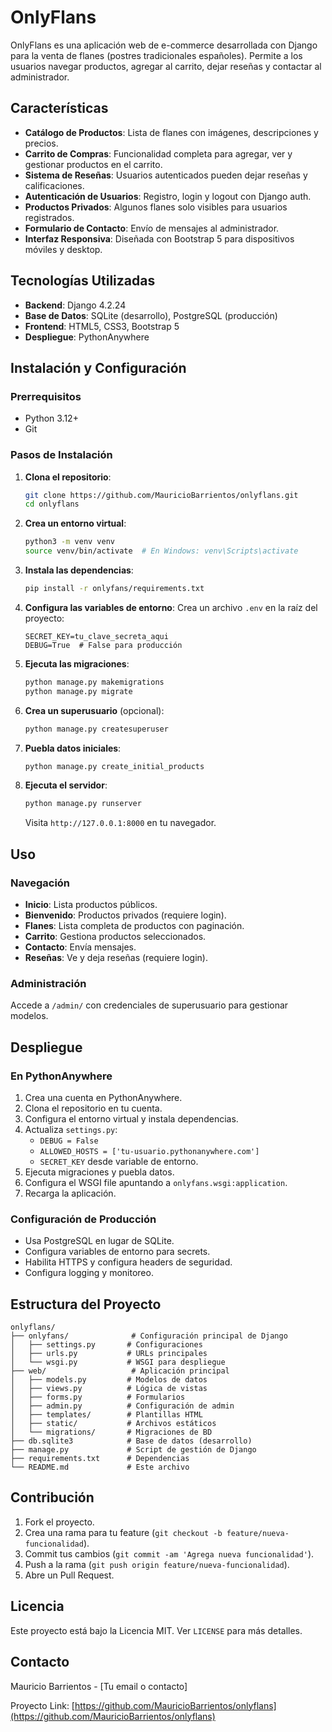 # OnlyFlans

OnlyFlans es una aplicación web de e-commerce desarrollada con Django para la venta de flanes (postres tradicionales españoles). Permite a los usuarios navegar productos, agregar al carrito, dejar reseñas y contactar al administrador.

## Características

- **Catálogo de Productos**: Lista de flanes con imágenes, descripciones y precios.
- **Carrito de Compras**: Funcionalidad completa para agregar, ver y gestionar productos en el carrito.
- **Sistema de Reseñas**: Usuarios autenticados pueden dejar reseñas y calificaciones.
- **Autenticación de Usuarios**: Registro, login y logout con Django auth.
- **Productos Privados**: Algunos flanes solo visibles para usuarios registrados.
- **Formulario de Contacto**: Envío de mensajes al administrador.
- **Interfaz Responsiva**: Diseñada con Bootstrap 5 para dispositivos móviles y desktop.

## Tecnologías Utilizadas

- **Backend**: Django 4.2.24
- **Base de Datos**: SQLite (desarrollo), PostgreSQL (producción)
- **Frontend**: HTML5, CSS3, Bootstrap 5
- **Despliegue**: PythonAnywhere

## Instalación y Configuración

### Prerrequisitos

- Python 3.12+
- Git

### Pasos de Instalación

1. **Clona el repositorio**:
   ```bash
   git clone https://github.com/MauricioBarrientos/onlyflans.git
   cd onlyflans
   ```

2. **Crea un entorno virtual**:
   ```bash
   python3 -m venv venv
   source venv/bin/activate  # En Windows: venv\Scripts\activate
   ```

3. **Instala las dependencias**:
   ```bash
   pip install -r onlyfans/requirements.txt
   ```

4. **Configura las variables de entorno**:
   Crea un archivo `.env` en la raíz del proyecto:
   ```
   SECRET_KEY=tu_clave_secreta_aqui
   DEBUG=True  # False para producción
   ```

5. **Ejecuta las migraciones**:
   ```bash
   python manage.py makemigrations
   python manage.py migrate
   ```

6. **Crea un superusuario** (opcional):
   ```bash
   python manage.py createsuperuser
   ```

7. **Puebla datos iniciales**:
   ```bash
   python manage.py create_initial_products
   ```

8. **Ejecuta el servidor**:
   ```bash
   python manage.py runserver
   ```
   Visita `http://127.0.0.1:8000` en tu navegador.

## Uso

### Navegación
- **Inicio**: Lista productos públicos.
- **Bienvenido**: Productos privados (requiere login).
- **Flanes**: Lista completa de productos con paginación.
- **Carrito**: Gestiona productos seleccionados.
- **Contacto**: Envía mensajes.
- **Reseñas**: Ve y deja reseñas (requiere login).

### Administración
Accede a `/admin/` con credenciales de superusuario para gestionar modelos.

## Despliegue

### En PythonAnywhere

1. Crea una cuenta en PythonAnywhere.
2. Clona el repositorio en tu cuenta.
3. Configura el entorno virtual y instala dependencias.
4. Actualiza `settings.py`:
   - `DEBUG = False`
   - `ALLOWED_HOSTS = ['tu-usuario.pythonanywhere.com']`
   - `SECRET_KEY` desde variable de entorno.
5. Ejecuta migraciones y puebla datos.
6. Configura el WSGI file apuntando a `onlyfans.wsgi:application`.
7. Recarga la aplicación.

### Configuración de Producción

- Usa PostgreSQL en lugar de SQLite.
- Configura variables de entorno para secrets.
- Habilita HTTPS y configura headers de seguridad.
- Configura logging y monitoreo.

## Estructura del Proyecto

```
onlyflans/
├── onlyfans/              # Configuración principal de Django
│   ├── settings.py       # Configuraciones
│   ├── urls.py           # URLs principales
│   └── wsgi.py           # WSGI para despliegue
├── web/                   # Aplicación principal
│   ├── models.py         # Modelos de datos
│   ├── views.py          # Lógica de vistas
│   ├── forms.py          # Formularios
│   ├── admin.py          # Configuración de admin
│   ├── templates/        # Plantillas HTML
│   ├── static/           # Archivos estáticos
│   └── migrations/       # Migraciones de BD
├── db.sqlite3            # Base de datos (desarrollo)
├── manage.py             # Script de gestión de Django
├── requirements.txt      # Dependencias
└── README.md             # Este archivo
```

## Contribución

1. Fork el proyecto.
2. Crea una rama para tu feature (`git checkout -b feature/nueva-funcionalidad`).
3. Commit tus cambios (`git commit -am 'Agrega nueva funcionalidad'`).
4. Push a la rama (`git push origin feature/nueva-funcionalidad`).
5. Abre un Pull Request.

## Licencia

Este proyecto está bajo la Licencia MIT. Ver `LICENSE` para más detalles.

## Contacto

Mauricio Barrientos - [Tu email o contacto]

Proyecto Link: [https://github.com/MauricioBarrientos/onlyflans](https://github.com/MauricioBarrientos/onlyflans)